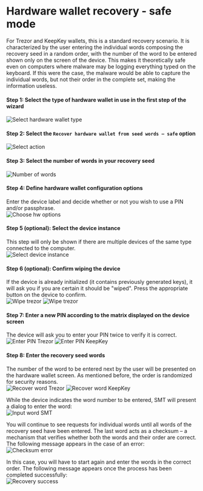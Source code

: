 # Hardware wallet recovery - safe mode

For Trezor and KeepKey wallets, this is a standard recovery scenario. It is characterized by the user entering the individual words composing the recovery seed in a random order, with the number of the word to be entered shown only on the screen of the device. This makes it theoretically safe even on computers where malware may be logging everything typed on the keyboard. If this were the case, the malware would be able to capture the individual words, but not their order in the complete set, making the information useless.

#### Step 1: Select the type of hardware wallet in use in the first step of the wizard  
![Select hardware wallet type](img/hwri/rec-hwtype.png)

#### Step 2: Select the `Recover hardware wallet from seed words – safe` option  
![Select action](img/hwri/rec-action-safe.png)

#### Step 3: Select the number of words in your recovery seed  
![Number of words](img/hwri/rec-number-of-words.png)

#### Step 4: Define hardware wallet configuration options
Enter the device label and decide whether or not you wish to use a PIN and/or passphrase.  
![Choose hw options](img/hwri/rec-options-safe.png)

#### Step 5 (optional): Select the device instance
This step will only be shown if there are multiple devices of the same type connected to the computer.  
![Select device instance](img/hwri/rec-init-hw-instance.png)

#### Step 6 (optional): Confirm wiping the device
If the device is already initialized (it contains previously generated keys), it will ask you if you are certain it should be "wiped". Press the appropriate button on the device to confirm.  
![Wipe trezor](img/hwri/trezor-wipe.jpg)
![Wipe trezor](img/hwri/keepkey-wipe.jpg) 

#### Step 7: Enter a new PIN according to the matrix displayed on the device screen
The device will ask you to enter your PIN twice to verify it is correct.  
![Enter PIN Trezor](img/hwri/trezor-pin.jpg)
![Enter PIN KeepKey](img/hwri/keepkey-pin.jpg) 

#### Step 8: Enter the recovery seed words
The number of the word to be entered next by the user will be presented on the hardware wallet screen. As mentioned before, the order is randomized for security reasons.  
![Recover word Trezor](img/hwri/trezor-recover-word.jpg)
![Recover word KeepKey](img/hwri/keepkey-recover-word.jpg)

While the device indicates the word number to be entered, SMT will present a dialog to enter the word:  
![Input word SMT](img/hwri/rec-word-input.png)

You will continue to see requests for individual words until all words of the recovery seed have been entered. The last word acts as a checksum – a mechanism that verifies whether both the words and their order are correct. The following message appears in the case of an error:  
![Checksum error](img/hwri/rec-checksum-error.png)

In this case, you will have to start again and enter the words in the correct order. The following message appears once the process has been completed successfully:  
![Recovery success](img/hwri/rec-init-success.png)

